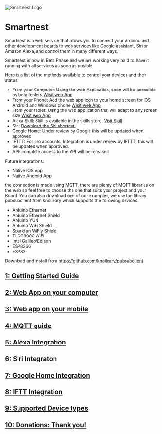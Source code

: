 ![Smartnest Logo](https://www.smartnest.cz/img/Logo-vector-login.png)
# Smartnest
Smartnest is a web service that allows you to connect your Arduino and other development boards to web services like Google assistant, Siri or Amazon Alexa, and control them in many different ways. 

Smartnest is now in Beta Phase and we are working very hard to have it running with all services as soon as posible.

Here is a list of the methods available to control your devices and their status:
* From your Computer: Using the web Application, soon will be accesible by beta testers [Wisit web App](https://www.smartnest.cz)
* From your Phone: Add the web app icon to your home screen for iOS Android and Windows phone [Wisit web App](https://www.smartnest.cz)
* From your tablet: Using the web application that will adapt to any screen size [Wisit web App](https://www.smartnest.cz)
* Alexa Skill: Skill is available in the skills store. [Visit Skill](https://skills-store.amazon.com/deeplink/dp/B07VH46TDC?deviceType=app&share&refSuffix=ss_copy) 
* Siri: [Download the Siri shortcut.](https://github.com/aososam/Smartnest/wiki/6.-Siri-Integration)
* Google Home: Under review by Google this will be updated when approved
* IFTTT: For pro accounts, Integration is under review by IFTTT, this will be updated when approved.
* API: complete access to the API will be released

Future integrations:

* Native iOS App
* Native Android App

the connection is made using MQTT, there are plenty of MQTT libraries on the web so feel free to choose the one that suits your project and your Board.
You can also download one of our examples, we use the library pubsubclient from knolleary which supports the following devices:

* Arduino Ethernet
* Arduino Ethernet Shield
* Arduino YUN 
* Arduino WiFi Shield
* Sparkfun WiFly Shield
* TI CC3000 WiFi
* Intel Galileo/Edison
* ESP8266
* ESP32

Download and install from https://github.com/knolleary/pubsubclient

## [1: Getting Started Guide](https://github.com/aososam/Smartnest/wiki/1.-Getting-Started)
## [2: Web App on your computer](https://github.com/aososam/Smartnest/wiki/2.-Using-the-web-App)
## [3: Web app on your mobile](https://github.com/aososam/Smartnest/wiki/3.-Web-app-on-your-Mobile-device)
## [4: MQTT guide](https://github.com/aososam/Smartnest/wiki/4.-MQTT-Guide)
## [5: Alexa Integration](https://github.com/aososam/Smartnest/wiki/5.-Alexa-Integration)
## [6: Siri Integraton](https://github.com/aososam/Smartnest/wiki/6.-Siri-Integration)
## [7: Google Home Integration]()
## [8: IFTT Integration]()
## [9: Supported Device types]()
## [10: Donations: Thank you!]()
